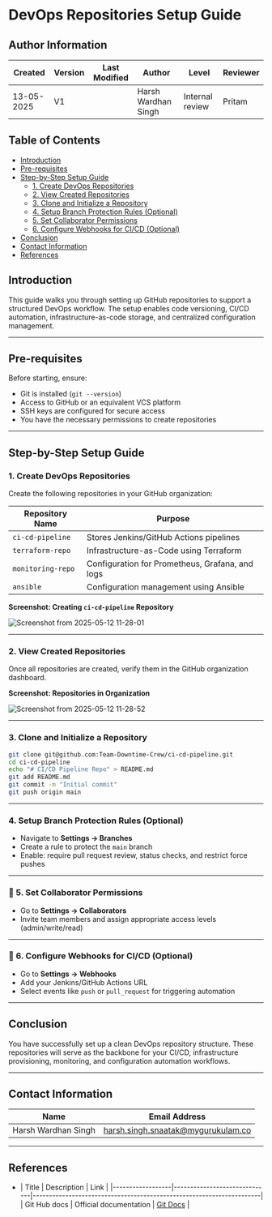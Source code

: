 
#   DevOps Repositories Setup Guide


## Author Information

| **Created** | **Version** | **Last Modified** | **Author**            | **Level**         | **Reviewer** |
|-------------|-------------|-------------------|------------------------|-------------------|--------------|
| 13-05-2025  | V1          |      | Harsh Wardhan Singh    | Internal review   | Pritam       |


##   Table of Contents

- [Introduction](#-introduction)
- [Pre-requisites](#-pre-requisites)
- [Step-by-Step Setup Guide](#-step-by-step-setup-guide)
  - [1. Create DevOps Repositories](#-1-create-devops-repositories)
  - [2. View Created Repositories](#-2-view-created-repositories)
  - [3. Clone and Initialize a Repository](#-3-clone-and-initialize-a-repository)
  - [4. Setup Branch Protection Rules (Optional)](#-4-setup-branch-protection-rules-optional)
  - [5. Set Collaborator Permissions](#-5-set-collaborator-permissions)
  - [6. Configure Webhooks for CI/CD (Optional)](#-6-configure-webhooks-for-cicd-optional)
- [Conclusion](#-conclusion)
- [Contact Information](#-contact-information)
- [References](#-references)


##   Introduction

This guide walks you through setting up GitHub repositories to support a structured DevOps workflow. The setup enables code versioning, CI/CD automation, infrastructure-as-code storage, and centralized configuration management.

---

##   Pre-requisites

Before starting, ensure:

- Git is installed (`git --version`)
- Access to GitHub or an equivalent VCS platform
- SSH keys are configured for secure access
- You have the necessary permissions to create repositories

---

##   Step-by-Step Setup Guide

###   1. Create DevOps Repositories

Create the following repositories in your GitHub organization:

| Repository Name       | Purpose                                           |
|-----------------------|---------------------------------------------------|
| `ci-cd-pipeline`      | Stores Jenkins/GitHub Actions pipelines           |
| `terraform-repo`      | Infrastructure-as-Code using Terraform            |
| `monitoring-repo`     | Configuration for Prometheus, Grafana, and logs   |
| `ansible`             | Configuration management using Ansible            |

  **Screenshot: Creating `ci-cd-pipeline` Repository**  


![Screenshot from 2025-05-12 11-28-01](https://github.com/user-attachments/assets/f7b4091b-bc5b-427e-8c2d-f3c4b27cd861)

---

###   2. View Created Repositories

Once all repositories are created, verify them in the GitHub organization dashboard.

  **Screenshot: Repositories in Organization**  


![Screenshot from 2025-05-12 11-28-52](https://github.com/user-attachments/assets/8b769313-fe24-4e38-bcf6-1bdab9e23ccc)


---

###   3. Clone and Initialize a Repository

```bash
git clone git@github.com:Team-Downtime-Crew/ci-cd-pipeline.git
cd ci-cd-pipeline
echo "# CI/CD Pipeline Repo" > README.md
git add README.md
git commit -m "Initial commit"
git push origin main
```

---

###   4. Setup Branch Protection Rules (Optional)

- Navigate to **Settings → Branches**
- Create a rule to protect the `main` branch
- Enable: require pull request review, status checks, and restrict force pushes

---

### 🔹 5. Set Collaborator Permissions

- Go to **Settings → Collaborators**
- Invite team members and assign appropriate access levels (admin/write/read)

---

### 🔹 6. Configure Webhooks for CI/CD (Optional)

- Go to **Settings → Webhooks**
- Add your Jenkins/GitHub Actions URL
- Select events like `push` or `pull_request` for triggering automation

---

##  Conclusion

You have successfully set up a clean DevOps repository structure. These repositories will serve as the backbone for your CI/CD, infrastructure provisioning, monitoring, and configuration automation workflows.

---

##   Contact Information

| Name                | Email Address                          |
|---------------------|-----------------------------------------|
| Harsh Wardhan Singh | harsh.singh.snaatak@mygurukulam.co     |

---

##   References

- | Title            | Description                  | Link                                                                 |
|------------------|------------------------------|----------------------------------------------------------------------|
| Git Hub docs   | Official documentation       | [Git Docs](https://docs.github.com/en)                        |
